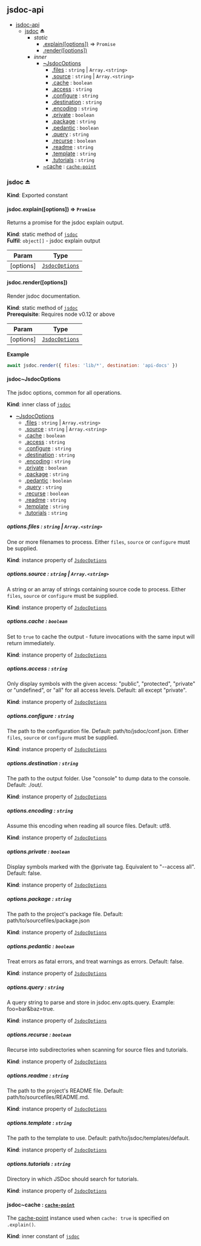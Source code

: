 <a name="module_jsdoc-api"></a>

## jsdoc-api

* [jsdoc-api](#module_jsdoc-api)
    * [jsdoc](#exp_module_jsdoc-api--jsdoc) ⏏
        * _static_
            * [.explain([options])](#module_jsdoc-api--jsdoc.explain) ⇒ <code>Promise</code>
            * [.render([options])](#module_jsdoc-api--jsdoc.render)
        * _inner_
            * [~JsdocOptions](#module_jsdoc-api--jsdoc..JsdocOptions)
                * [.files](#module_jsdoc-api--jsdoc..JsdocOptions+files) : <code>string</code> \| <code>Array.&lt;string&gt;</code>
                * [.source](#module_jsdoc-api--jsdoc..JsdocOptions+source) : <code>string</code> \| <code>Array.&lt;string&gt;</code>
                * [.cache](#module_jsdoc-api--jsdoc..JsdocOptions+cache) : <code>boolean</code>
                * [.access](#module_jsdoc-api--jsdoc..JsdocOptions+access) : <code>string</code>
                * [.configure](#module_jsdoc-api--jsdoc..JsdocOptions+configure) : <code>string</code>
                * [.destination](#module_jsdoc-api--jsdoc..JsdocOptions+destination) : <code>string</code>
                * [.encoding](#module_jsdoc-api--jsdoc..JsdocOptions+encoding) : <code>string</code>
                * [.private](#module_jsdoc-api--jsdoc..JsdocOptions+private) : <code>boolean</code>
                * [.package](#module_jsdoc-api--jsdoc..JsdocOptions+package) : <code>string</code>
                * [.pedantic](#module_jsdoc-api--jsdoc..JsdocOptions+pedantic) : <code>boolean</code>
                * [.query](#module_jsdoc-api--jsdoc..JsdocOptions+query) : <code>string</code>
                * [.recurse](#module_jsdoc-api--jsdoc..JsdocOptions+recurse) : <code>boolean</code>
                * [.readme](#module_jsdoc-api--jsdoc..JsdocOptions+readme) : <code>string</code>
                * [.template](#module_jsdoc-api--jsdoc..JsdocOptions+template) : <code>string</code>
                * [.tutorials](#module_jsdoc-api--jsdoc..JsdocOptions+tutorials) : <code>string</code>
            * [~cache](#module_jsdoc-api--jsdoc..cache) : [<code>cache-point</code>](https://github.com/75lb/cache-point)

<a name="exp_module_jsdoc-api--jsdoc"></a>

### jsdoc ⏏
**Kind**: Exported constant  
<a name="module_jsdoc-api--jsdoc.explain"></a>

#### jsdoc.explain([options]) ⇒ <code>Promise</code>
Returns a promise for the jsdoc explain output.

**Kind**: static method of [<code>jsdoc</code>](#exp_module_jsdoc-api--jsdoc)  
**Fulfil**: <code>object[]</code> - jsdoc explain output  

| Param | Type |
| --- | --- |
| [options] | [<code>JsdocOptions</code>](#module_jsdoc-api--jsdoc..JsdocOptions) | 

<a name="module_jsdoc-api--jsdoc.render"></a>

#### jsdoc.render([options])
Render jsdoc documentation.

**Kind**: static method of [<code>jsdoc</code>](#exp_module_jsdoc-api--jsdoc)  
**Prerequisite**: Requires node v0.12 or above  

| Param | Type |
| --- | --- |
| [options] | [<code>JsdocOptions</code>](#module_jsdoc-api--jsdoc..JsdocOptions) | 

**Example**  
```js
await jsdoc.render({ files: 'lib/*', destination: 'api-docs' })
```
<a name="module_jsdoc-api--jsdoc..JsdocOptions"></a>

#### jsdoc~JsdocOptions
The jsdoc options, common for all operations.

**Kind**: inner class of [<code>jsdoc</code>](#exp_module_jsdoc-api--jsdoc)  

* [~JsdocOptions](#module_jsdoc-api--jsdoc..JsdocOptions)
    * [.files](#module_jsdoc-api--jsdoc..JsdocOptions+files) : <code>string</code> \| <code>Array.&lt;string&gt;</code>
    * [.source](#module_jsdoc-api--jsdoc..JsdocOptions+source) : <code>string</code> \| <code>Array.&lt;string&gt;</code>
    * [.cache](#module_jsdoc-api--jsdoc..JsdocOptions+cache) : <code>boolean</code>
    * [.access](#module_jsdoc-api--jsdoc..JsdocOptions+access) : <code>string</code>
    * [.configure](#module_jsdoc-api--jsdoc..JsdocOptions+configure) : <code>string</code>
    * [.destination](#module_jsdoc-api--jsdoc..JsdocOptions+destination) : <code>string</code>
    * [.encoding](#module_jsdoc-api--jsdoc..JsdocOptions+encoding) : <code>string</code>
    * [.private](#module_jsdoc-api--jsdoc..JsdocOptions+private) : <code>boolean</code>
    * [.package](#module_jsdoc-api--jsdoc..JsdocOptions+package) : <code>string</code>
    * [.pedantic](#module_jsdoc-api--jsdoc..JsdocOptions+pedantic) : <code>boolean</code>
    * [.query](#module_jsdoc-api--jsdoc..JsdocOptions+query) : <code>string</code>
    * [.recurse](#module_jsdoc-api--jsdoc..JsdocOptions+recurse) : <code>boolean</code>
    * [.readme](#module_jsdoc-api--jsdoc..JsdocOptions+readme) : <code>string</code>
    * [.template](#module_jsdoc-api--jsdoc..JsdocOptions+template) : <code>string</code>
    * [.tutorials](#module_jsdoc-api--jsdoc..JsdocOptions+tutorials) : <code>string</code>

<a name="module_jsdoc-api--jsdoc..JsdocOptions+files"></a>

##### options.files : <code>string</code> \| <code>Array.&lt;string&gt;</code>
One or more filenames to process. Either `files`, `source` or `configure` must be supplied.

**Kind**: instance property of [<code>JsdocOptions</code>](#module_jsdoc-api--jsdoc..JsdocOptions)  
<a name="module_jsdoc-api--jsdoc..JsdocOptions+source"></a>

##### options.source : <code>string</code> \| <code>Array.&lt;string&gt;</code>
A string or an array of strings containing source code to process. Either `files`, `source` or `configure` must be supplied.

**Kind**: instance property of [<code>JsdocOptions</code>](#module_jsdoc-api--jsdoc..JsdocOptions)  
<a name="module_jsdoc-api--jsdoc..JsdocOptions+cache"></a>

##### options.cache : <code>boolean</code>
Set to `true` to cache the output - future invocations with the same input will return immediately.

**Kind**: instance property of [<code>JsdocOptions</code>](#module_jsdoc-api--jsdoc..JsdocOptions)  
<a name="module_jsdoc-api--jsdoc..JsdocOptions+access"></a>

##### options.access : <code>string</code>
Only display symbols with the given access: "public", "protected", "private" or "undefined", or "all" for all access levels. Default: all except "private".

**Kind**: instance property of [<code>JsdocOptions</code>](#module_jsdoc-api--jsdoc..JsdocOptions)  
<a name="module_jsdoc-api--jsdoc..JsdocOptions+configure"></a>

##### options.configure : <code>string</code>
The path to the configuration file. Default: path/to/jsdoc/conf.json. Either `files`, `source` or `configure` must be supplied.

**Kind**: instance property of [<code>JsdocOptions</code>](#module_jsdoc-api--jsdoc..JsdocOptions)  
<a name="module_jsdoc-api--jsdoc..JsdocOptions+destination"></a>

##### options.destination : <code>string</code>
The path to the output folder. Use "console" to dump data to the console. Default: ./out/.

**Kind**: instance property of [<code>JsdocOptions</code>](#module_jsdoc-api--jsdoc..JsdocOptions)  
<a name="module_jsdoc-api--jsdoc..JsdocOptions+encoding"></a>

##### options.encoding : <code>string</code>
Assume this encoding when reading all source files. Default: utf8.

**Kind**: instance property of [<code>JsdocOptions</code>](#module_jsdoc-api--jsdoc..JsdocOptions)  
<a name="module_jsdoc-api--jsdoc..JsdocOptions+private"></a>

##### options.private : <code>boolean</code>
Display symbols marked with the @private tag. Equivalent to "--access all". Default: false.

**Kind**: instance property of [<code>JsdocOptions</code>](#module_jsdoc-api--jsdoc..JsdocOptions)  
<a name="module_jsdoc-api--jsdoc..JsdocOptions+package"></a>

##### options.package : <code>string</code>
The path to the project's package file. Default: path/to/sourcefiles/package.json

**Kind**: instance property of [<code>JsdocOptions</code>](#module_jsdoc-api--jsdoc..JsdocOptions)  
<a name="module_jsdoc-api--jsdoc..JsdocOptions+pedantic"></a>

##### options.pedantic : <code>boolean</code>
Treat errors as fatal errors, and treat warnings as errors. Default: false.

**Kind**: instance property of [<code>JsdocOptions</code>](#module_jsdoc-api--jsdoc..JsdocOptions)  
<a name="module_jsdoc-api--jsdoc..JsdocOptions+query"></a>

##### options.query : <code>string</code>
A query string to parse and store in jsdoc.env.opts.query. Example: foo=bar&baz=true.

**Kind**: instance property of [<code>JsdocOptions</code>](#module_jsdoc-api--jsdoc..JsdocOptions)  
<a name="module_jsdoc-api--jsdoc..JsdocOptions+recurse"></a>

##### options.recurse : <code>boolean</code>
Recurse into subdirectories when scanning for source files and tutorials.

**Kind**: instance property of [<code>JsdocOptions</code>](#module_jsdoc-api--jsdoc..JsdocOptions)  
<a name="module_jsdoc-api--jsdoc..JsdocOptions+readme"></a>

##### options.readme : <code>string</code>
The path to the project's README file. Default: path/to/sourcefiles/README.md.

**Kind**: instance property of [<code>JsdocOptions</code>](#module_jsdoc-api--jsdoc..JsdocOptions)  
<a name="module_jsdoc-api--jsdoc..JsdocOptions+template"></a>

##### options.template : <code>string</code>
The path to the template to use. Default: path/to/jsdoc/templates/default.

**Kind**: instance property of [<code>JsdocOptions</code>](#module_jsdoc-api--jsdoc..JsdocOptions)  
<a name="module_jsdoc-api--jsdoc..JsdocOptions+tutorials"></a>

##### options.tutorials : <code>string</code>
Directory in which JSDoc should search for tutorials.

**Kind**: instance property of [<code>JsdocOptions</code>](#module_jsdoc-api--jsdoc..JsdocOptions)  
<a name="module_jsdoc-api--jsdoc..cache"></a>

#### jsdoc~cache : [<code>cache-point</code>](https://github.com/75lb/cache-point)
The [cache-point](https://github.com/75lb/cache-point) instance used when `cache: true` is specified on `.explain()`.

**Kind**: inner constant of [<code>jsdoc</code>](#exp_module_jsdoc-api--jsdoc)  
